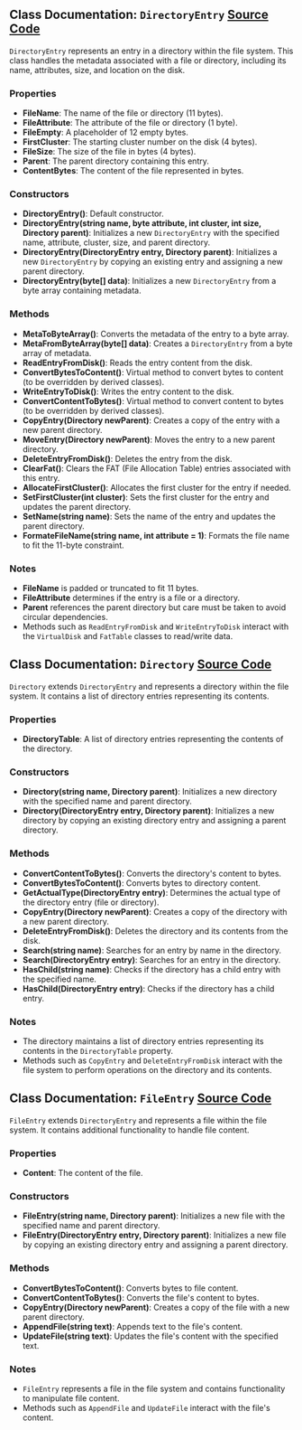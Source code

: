 ## Class Documentation: `DirectoryEntry` [Source Code](./DirectoryEntry.cs)
`DirectoryEntry` represents an entry in a directory within the file system. This class handles the metadata associated with a file or directory, including its name, attributes, size, and location on the disk.

### Properties
- **FileName**: The name of the file or directory (11 bytes).
- **FileAttribute**: The attribute of the file or directory (1 byte).
- **FileEmpty**: A placeholder of 12 empty bytes.
- **FirstCluster**: The starting cluster number on the disk (4 bytes).
- **FileSize**: The size of the file in bytes (4 bytes).
- **Parent**: The parent directory containing this entry.
- **ContentBytes**: The content of the file represented in bytes.

### Constructors
- **DirectoryEntry()**: Default constructor.
- **DirectoryEntry(string name, byte attribute, int cluster, int size, Directory parent)**: Initializes a new `DirectoryEntry` with the specified name, attribute, cluster, size, and parent directory.
- **DirectoryEntry(DirectoryEntry entry, Directory parent)**: Initializes a new `DirectoryEntry` by copying an existing entry and assigning a new parent directory.
- **DirectoryEntry(byte[] data)**: Initializes a new `DirectoryEntry` from a byte array containing metadata.

### Methods
- **MetaToByteArray()**: Converts the metadata of the entry to a byte array.
- **MetaFromByteArray(byte[] data)**: Creates a `DirectoryEntry` from a byte array of metadata.
- **ReadEntryFromDisk()**: Reads the entry content from the disk.
- **ConvertBytesToContent()**: Virtual method to convert bytes to content (to be overridden by derived classes).
- **WriteEntryToDisk()**: Writes the entry content to the disk.
- **ConvertContentToBytes()**: Virtual method to convert content to bytes (to be overridden by derived classes).
- **CopyEntry(Directory newParent)**: Creates a copy of the entry with a new parent directory.
- **MoveEntry(Directory newParent)**: Moves the entry to a new parent directory.
- **DeleteEntryFromDisk()**: Deletes the entry from the disk.
- **ClearFat()**: Clears the FAT (File Allocation Table) entries associated with this entry.
- **AllocateFirstCluster()**: Allocates the first cluster for the entry if needed.
- **SetFirstCluster(int cluster)**: Sets the first cluster for the entry and updates the parent directory.
- **SetName(string name)**: Sets the name of the entry and updates the parent directory.
- **FormateFileName(string name, int attribute = 1)**: Formats the file name to fit the 11-byte constraint.

### Notes
- **FileName** is padded or truncated to fit 11 bytes.
- **FileAttribute** determines if the entry is a file or a directory.
- **Parent** references the parent directory but care must be taken to avoid circular dependencies.
- Methods such as `ReadEntryFromDisk` and `WriteEntryToDisk` interact with the `VirtualDisk` and `FatTable` classes to read/write data.


## Class Documentation: `Directory` [Source Code](./Directory.cs)
`Directory` extends `DirectoryEntry` and represents a directory within the file system. It contains a list of directory entries representing its contents.

### Properties
- **DirectoryTable**: A list of directory entries representing the contents of the directory.

### Constructors
- **Directory(string name, Directory parent)**: Initializes a new directory with the specified name and parent directory.
- **Directory(DirectoryEntry entry, Directory parent)**: Initializes a new directory by copying an existing directory entry and assigning a parent directory.

### Methods
- **ConvertContentToBytes()**: Converts the directory's content to bytes.
- **ConvertBytesToContent()**: Converts bytes to directory content.
- **GetActualType(DirectoryEntry entry)**: Determines the actual type of the directory entry (file or directory).
- **CopyEntry(Directory newParent)**: Creates a copy of the directory with a new parent directory.
- **DeleteEntryFromDisk()**: Deletes the directory and its contents from the disk.
- **Search(string name)**: Searches for an entry by name in the directory.
- **Search(DirectoryEntry entry)**: Searches for an entry in the directory.
- **HasChild(string name)**: Checks if the directory has a child entry with the specified name.
- **HasChild(DirectoryEntry entry)**: Checks if the directory has a child entry.

### Notes
- The directory maintains a list of directory entries representing its contents in the `DirectoryTable` property.
- Methods such as `CopyEntry` and `DeleteEntryFromDisk` interact with the file system to perform operations on the directory and its contents.

## Class Documentation: `FileEntry` [Source Code](./FileEntry.cs)
`FileEntry` extends `DirectoryEntry` and represents a file within the file system. It contains additional functionality to handle file content.

### Properties
- **Content**: The content of the file.

### Constructors
- **FileEntry(string name, Directory parent)**: Initializes a new file with the specified name and parent directory.
- **FileEntry(DirectoryEntry entry, Directory parent)**: Initializes a new file by copying an existing directory entry and assigning a parent directory.

### Methods
- **ConvertBytesToContent()**: Converts bytes to file content.
- **ConvertContentToBytes()**: Converts the file's content to bytes.
- **CopyEntry(Directory newParent)**: Creates a copy of the file with a new parent directory.
- **AppendFile(string text)**: Appends text to the file's content.
- **UpdateFile(string text)**: Updates the file's content with the specified text.

### Notes
- `FileEntry` represents a file in the file system and contains functionality to manipulate file content.
- Methods such as `AppendFile` and `UpdateFile` interact with the file's content.

